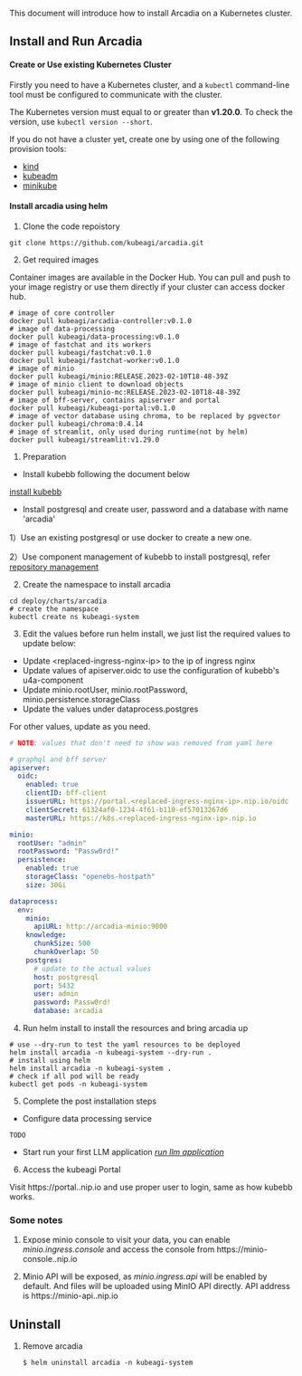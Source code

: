 This document will introduce how to install Arcadia on a Kubernetes cluster.

## Install and Run Arcadia

#### Create or Use existing Kubernetes Cluster

Firstly you need to have a Kubernetes cluster, and a `kubectl` command-line tool must be configured to communicate with the cluster.

The Kubernetes version must equal to or greater than **v1.20.0**. To check the version, use `kubectl version --short`.

If you do not have a cluster yet, create one by using one of the following provision tools:

* [kind](https://kind.sigs.k8s.io/docs/)
* [kubeadm](https://kubernetes.io/docs/admin/kubeadm/)
* [minikube](https://minikube.sigs.k8s.io/)

#### Install arcadia using helm
1. Clone the code repoistory
```shell
git clone https://github.com/kubeagi/arcadia.git
``` 

2. Get required images

Container images are available in the Docker Hub. You can pull and push to your image registry or use them directly if your cluster can access docker hub.
```
# image of core controller
docker pull kubeagi/arcadia-controller:v0.1.0
# image of data-processing
docker pull kubeagi/data-processing:v0.1.0
# image of fastchat and its workers
docker pull kubeagi/fastchat:v0.1.0
docker pull kubeagi/fastchat-worker:v0.1.0
# image of minio
docker pull kubeagi/minio:RELEASE.2023-02-10T18-48-39Z
# image of minio client to download objects
docker pull kubeagi/minio-mc:RELEASE.2023-02-10T18-48-39Z
# image of bff-server, contains apiserver and portal
docker pull kubeagi/kubeagi-portal:v0.1.0
# image of vector database using chroma, to be replaced by pgvector
docker pull kubeagi/chroma:0.4.14
# image of streamlit, only used during runtime(not by helm)
docker pull kubeagi/streamlit:v1.29.0

```
1. Preparation

* Install kubebb following the document below

[install kubebb](http://kubebb.k8s.com.cn/docs/quick-start/quick-install)

* Install postgresql and create user, password and a database with name 'arcadia'

1）Use an existing postgresql or use docker to create a new one.

2）Use component management of kubebb to install postgresql, refer [repository management](http://kubebb.k8s.com.cn/docs/user-guid/repository_anagement)  

2. Create the namespace to install arcadia
```shell
cd deploy/charts/arcadia
# create the namespace
kubectl create ns kubeagi-system
```

3. Edit the values before run helm install, we just list the required values to update below:

* Update \<replaced-ingress-nginx-ip\> to the ip of ingress nginx
* Update values of apiserver.oidc to use the configuration of kubebb's u4a-component
* Update minio.rootUser, minio.rootPassword, minio.persistence.storageClass
* Update the values under dataprocess.postgres

For other values, update as you need.

```yaml
# NOTE: values that don't need to show was removed from yaml here

# graphql and bff server
apiserver:
  oidc:
    enabled: true
    clientID: bff-client
    issuerURL: https://portal.<replaced-ingress-nginx-ip>.nip.io/oidc
    clientSecret: 61324af0-1234-4f61-b110-ef57013267d6
    masterURL: https://k8s.<replaced-ingress-nginx-ip>.nip.io

minio:
  rootUser: "admin"
  rootPassword: "Passw0rd!"
  persistence:
    enabled: true
    storageClass: "openebs-hostpath"
    size: 30Gi

dataprocess:
  env:
    minio:
      apiURL: http://arcadia-minio:9000
    knowledge:
      chunkSize: 500
      chunkOverlap: 50
    postgres:
      # update to the actual values
      host: postgresql
      port: 5432
      user: admin
      password: Passw0rd!
      database: arcadia
```

4. Run helm install to install the resources and bring arcadia up

```shell
# use --dry-run to test the yaml resources to be deployed
helm install arcadia -n kubeagi-system --dry-run .
# install using helm
helm install arcadia -n kubeagi-system .
# check if all pod will be ready
kubectl get pods -n kubeagi-system
```

5. Complete the post installation steps

* Configure data processing service
```
TODO
```

* Start run your first LLM application *[run llm application](./run-llm-application.md)*

6. Access the kubeagi Portal

Visit https://portal.<replaced-ingress-nginx-ip>.nip.io and use proper user to login, same as how kubebb works.

### Some notes
1. Expose minio console to visit your data, you can enable *minio.ingress.console* and access the console from https://minio-console.<replaced-ingress-nginx-ip>.nip.io

2. Minio API will be exposed, as *minio.ingress.api* will be enabled by default. And files will be uploaded using MinIO API directly. API address is https://minio-api.<replaced-ingress-nginx-ip>.nip.io

## Uninstall

1. Remove arcadia

   ```
   $ helm uninstall arcadia -n kubeagi-system 
   ```
